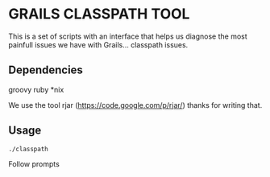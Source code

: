 GRAILS CLASSPATH TOOL
=====================

This is a set of scripts with an interface that helps us diagnose the most painfull issues we have with Grails... classpath issues.

Dependencies
------------
groovy
ruby
*nix

We use the tool rjar (https://code.google.com/p/rjar/) thanks for writing that.

Usage
-----

    ./classpath

Follow prompts
